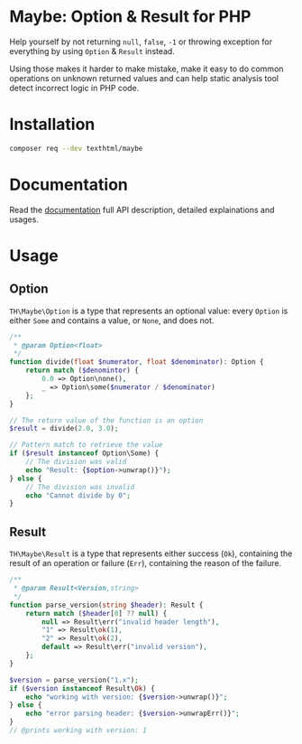 # Maybe: Option & Result for PHP

Help yourself by not returning `null`, `false`, `-1` or throwing exception
for everything by using `Option` & `Result` instead.

Using those makes it harder to make mistake, make it easy to do common
operations on unknown returned values and can help static analysis tool detect
incorrect logic in PHP code.

# Installation

```sh
composer req --dev texthtml/maybe
```

# Documentation

Read the [documentation](https://doc.maybe.texthtml.net) full API description, detailed explainations and usages.

# Usage

## Option

`TH\Maybe\Option` is a type that represents an optional value: every `Option` is either `Some` and contains a value, or `None`, and does not.

```php
/**
 * @param Option<float>
 */
function divide(float $numerator, float $denominator): Option {
    return match ($denomintor) {
        0.0 => Option\none(),
        _ => Option\some($numerator / $denominator)
    };
}

// The return value of the function is an option
$result = divide(2.0, 3.0);

// Pattern match to retrieve the value
if ($result instanceof Option\Some) {
    // The division was valid
    echo "Result: {$option->unwrap()}");
} else {
    // The division was invalid
    echo "Cannot divide by 0";
}
```

## Result

`TH\Maybe\Result` is a type that represents either success (`Ok`), containing the result of an operation or failure (`Err`), containing the reason of the failure.

```php
/**
 * @param Result<Version,string>
 */
function parse_version(string $header): Result {
    return match ($header[0] ?? null) {
        null => Result\err("invalid header length"),
        "1" => Result\ok(1),
        "2" => Result\ok(2),
        default => Result\err("invalid version"),
    };
}

$version = parse_version("1.x");
if ($version instanceof Result\Ok) {
    echo "working with version: {$version->unwrap()}";
} else {
    echo "error parsing header: {$version->unwrapErr()}";
}
// @prints working with version: 1
```
